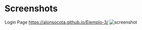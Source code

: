 # Screenshots
Login Page
https://alonsocota.github.io/Ejemplo-3/
![screenshot](https://user-images.githubusercontent.com/40812564/42608568-2c86f0e6-853d-11e8-88a3-72ca1f8a7ab9.JPG)
